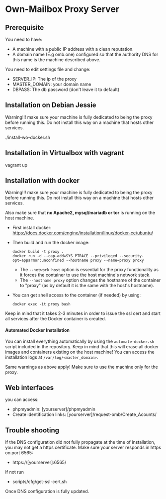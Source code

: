 # Own-Mailbox Proxy Server

## Prerequisite
You need to have:
+ A machine with a public IP address with a clean reputation.
+ A domain name (E.g omb.one) configured so that the authority DNS for this name is the machine described above.

You need to edit settings file and change:
+ SERVER_IP: The ip of the proxy
+ MASTER_DOMAIN: your domain name
+ DBPASS: The db password (don't leave it to default)

## Installation on Debian Jessie
Warning!!! make sure your machine is fully dedicated to being the proxy
before running this. Do not install this way on a machine that hosts other services.

./install-wo-docker.sh

## Installation in Virtualbox with vagrant

vagrant up

## Installation with docker
Warning!!! make sure your machine is fully dedicated to being the proxy
before running this. Do not install this way on a machine that hosts other services.

Also make sure that __no Apache2, mysql/mariadb or tor__ is running on the host machine.

+ First install docker: https://docs.docker.com/engine/installation/linux/docker-ce/ubuntu/

+ Then build and run the docker image:
  ```
  docker build -t proxy .
  docker run -d --cap-add=SYS_PTRACE --privileged --security-opt=apparmor:unconfined --hostname proxy --name=proxy proxy
  ```
  + The `--network host` option is essential for the proxy functionality as it forces the container
  to use the host machine's network stack.
  + The `--hostname proxy` option changes the hostname of the container to "proxy" (as by default it is the
  same with the host's hostname).


+ You can get shell access to the container (if needed) by using:

  ```
  docker exec -it proxy bash
  ```

Keep in mind that it takes 2-3 minutes in order to issue the ssl cert and start all services
after the Docker container is created.

#### Automated Docker Installation

You can install everything automatically by using the `automate-docker.sh` script included in the repository.
Keep in mind that this will erase all docker images and containers existing on the host machine!
You can access the installation logs at `/var/log/<master_domain>`.

Same warnings as above apply! Make sure to use the machine only for the proxy.



## Web interfaces

you can access:

+ phpmyadmin:  [yourserver]/phpmyadmin
+ Create identification links: [yourserver]/request-omb/Create_Acounts/

## Trouble shooting

If the DNS configuration did not fully propagate at the time of installation, you may not
get a https certificate. Make sure your server responds in https on port 6565:

+ https://[yourserver]:6565/

If not run
+ scripts/cfg/get-ssl-cert.sh

Once DNS configuration is fully updated.
